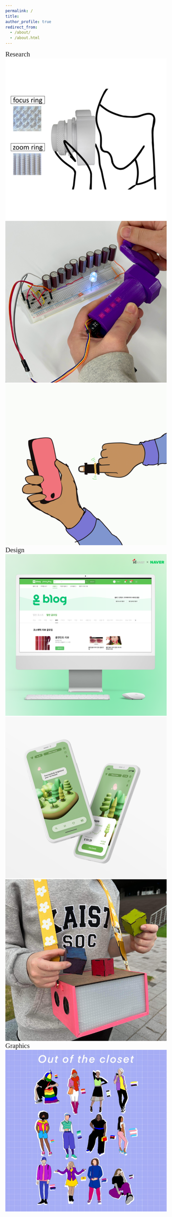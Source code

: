 ```yaml
---
permalink: /
title:
author_profile: true
redirect_from: 
  - /about/
  - /about.html
---
```


<!-- <span style="font-family: OpenSans; font-size: 1em;">My name is Zofia, although I prefer to be called Zosia (pronounced Zoh-see-ah). I am a second year master student at KAIST, majoring in Industrial Design. I research Human-Computer Interaction (HCI) @[Make Lab](https://make.kaist.ac.kr/) under the guidance of professor Andrea Bianchi. My interest is specifically in digital fabrication, with previous projects focusing on 3D printing. I am interested in exploring opportunities for computational fabrication for crafters, specifically crocheters. 🧶</span> -->

<span style="font-family: Chewy; font-size: 1.5em;">Research</span>
<br>
<a href="https://zosia-hci.github.io/publication/2024-textureslicer">
  <img src="images/textureslicer.png" alt="TextureSlicer">
</a>
<a href="https://zosia-hci.github.io/publication/2024-thermopixels">
  <img src="images/thermopixels.png" alt="ThermoPixels" >
</a>
<a href="https://zosia-hci.github.io/publication/2022-guidering">
  <img src="images/guidering.GIF" alt="GuideRing">
</a>
<br>
<span style="font-family: Chewy; font-size: 1.5em;">Design</span>
<br>
<a href="https://zosia-hci.github.io/portfolio/6-2023-on_blog">
  <img src="images/on_blog_square.png" alt="OnBlog">
</a>
<a href="https://zosia-hci.github.io/portfolio/7-2022-evergrow">
  <img src="images/evergrow_square.png" alt="Evergrow">
</a> 
<a href="https://zosia-hci.github.io/portfolio/8-2022-blocks">
  <img src="images/blocks_square.png" alt="Ear for blocks">
</a> 
<br>
<span style="font-family: Chewy; font-size: 1.5em;">Graphics</span>
<br>
<a href="https://zosia-hci.github.io/portfolio/9-2020-closet">
  <img src="images/closet_square.jpg" alt="Out of the closet">
</a> 



